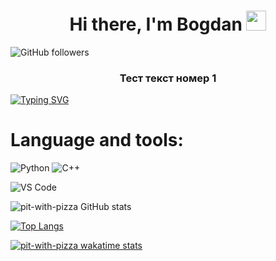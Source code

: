 
<h1 align="center">Hi there, I'm Bogdan </a>
<img src="https://github.com/blackcater/blackcater/raw/main/images/Hi.gif" height="32"/></h1>

![GitHub followers](https://img.shields.io/github/followers/pit-with-pizza?style=social)


<h3 align="center">Тест текст номер 1</h3>

<!---Пример кода-->
[![Typing SVG](https://readme-typing-svg.herokuapp.com?color=%2336BCF7&lines=jump+text)](https://git.io/typing-svg)


# Language and tools:
![Python](https://img.shields.io/badge/-Python-090909??style=for-the-badge&logo=Python&logoColor=30B246)
![C++](https://img.shields.io/badge/-C++-090909??style=for-the-badge&logo=c%2b%2b&logoColor=6299CC)

![VS Code](https://img.shields.io/badge/-C++-090909??style=for-the-badge&logo=&logoColor=6299CC)

![pit-with-pizza GitHub stats](https://github-readme-stats.vercel.app/api?username=pit-with-pizza&theme=onedark&show_icons=true)


[![Top Langs](https://github-readme-stats.vercel.app/api/top-langs/?username=pit-with-pizza&layout=big&theme=onedark&show_icons=true)](https://github.com/pit-with-pizza/github-readme-stats)


[![pit-with-pizza wakatime stats](https://github-readme-stats.vercel.app/api/wakatime?username=pit_with_pizza)](https://github.com/pit-with-pizza/github-readme-stats)

